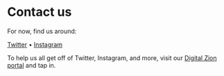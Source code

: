 # Contact us

For now, find us around:

[Twitter](https://twitter.com/JadedHub) • [Instagram](https://instagram.com/jadedhub)

To help us all get off of Twitter, Instagram, and more, visit our [Digital Zion portal](https://digitalzion.online) and tap in.
